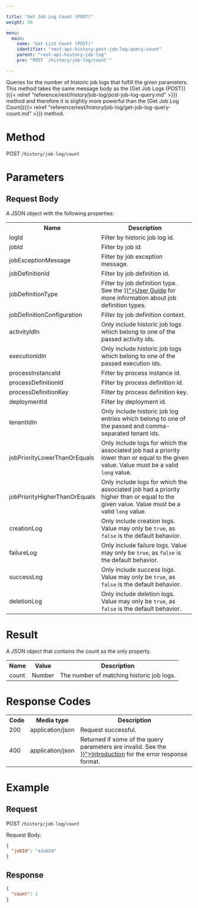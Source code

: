 ```yaml
---

title: "Get Job Log Count (POST)"
weight: 50

menu:
  main:
    name: "Get List Count (POST)"
    identifier: "rest-api-history-post-job-log-query-count"
    parent: "rest-api-history-job-log"
    pre: "POST `/history/job-log/count`"

---
```



Queries for the number of historic job logs that fulfill the given parameters.
This method takes the same message body as the [Get Job Logs (POST)]({{< relref "reference/rest/history/job-log/post-job-log-query.md" >}}) method and therefore it is slightly more powerful than the [Get Job Log Count]({{< relref "reference/rest/history/job-log/get-job-log-query-count.md" >}}) method.


# Method

POST `/history/job-log/count`


# Parameters

## Request Body

A JSON object with the following properties:

<table class="table table-striped">
  <tr>
    <th>Name</th>
    <th>Description</th>
  </tr>
  <tr>
    <td>logId</td>
    <td>Filter by historic job log id.</td>
  </tr>
  <tr>
    <td>jobId</td>
    <td>Filter by job id.</td>
  </tr>
  <tr>
    <td>jobExceptionMessage</td>
    <td>Filter by job exception message.</td>
  </tr>
  <tr>
    <td>jobDefinitionId</td>
    <td>Filter by job definition id.</td>
  </tr>
  <tr>
    <td>jobDefinitionType</td>
    <td>Filter by job definition type. See the <a href="{{< relref "user-guide/process-engine/the-job-executor.md#job-creation" >}}">User Guide</a> for more information about job definition types.</td>
  </tr>
  <tr>
    <td>jobDefinitionConfiguration</td>
    <td>Filter by job definition context.</td>
  </tr>
  <tr>
    <td>activityIdIn</td>
    <td>Only include historic job logs which belong to one of the passed activity ids.</td>
  </tr>
  <tr>
    <td>executionIdIn</td>
    <td>Only include historic job logs which belong to one of the passed execution ids.</td>
  </tr>
  <tr>
    <td>processInstanceId</td>
    <td>Filter by process instance id.</td>
  </tr>
  <tr>
    <td>processDefinitionId</td>
    <td>Filter by process definition id.</td>
  </tr>
  <tr>
    <td>processDefinitionKey</td>
    <td>Filter by process definition key.</td>
  </tr>
  <tr>
    <td>deploymentId</td>
    <td>Filter by deployment id.</td>
  </tr>
  <tr>
    <td>tenantIdIn</td>
    <td>Only include historic job log entries which belong to one of the passed and comma-separated tenant ids.</td>
  </tr>
  <tr>
    <td>jobPriorityLowerThanOrEquals</td>
    <td>Only include logs for which the associated job had a priority lower than or equal to the given value. Value must be a valid <code>long</code> value.</td>
  </tr>
  <tr>
    <td>jobPriorityHigherThanOrEquals</td>
    <td>Only include logs for which the associated job had a priority higher than or equal to the given value. Value must be a valid <code>long</code> value.</td>
  </tr>
  <tr>
    <td>creationLog</td>
    <td>Only include creation logs. Value may only be <code>true</code>, as <code>false</code> is the default behavior.</td>
  </tr>
  <tr>
    <td>failureLog</td>
    <td>Only include failure logs. Value may only be <code>true</code>, as <code>false</code> is the default behavior.</td>
  </tr>
  <tr>
    <td>successLog</td>
    <td>Only include success logs. Value may only be <code>true</code>, as <code>false</code> is the default behavior.</td>
  </tr>
  <tr>
    <td>deletionLog</td>
    <td>Only include deletion logs. Value may only be <code>true</code>, as <code>false</code> is the default behavior.</td>
  </tr>
</table>


# Result

A JSON object that contains the count as the only property.

<table class="table table-striped">
  <tr>
    <th>Name</th>
    <th>Value</th>
    <th>Description</th>
  </tr>
  <tr>
    <td>count</td>
    <td>Number</td>
    <td>The number of matching historic job logs.</td>
  </tr>
</table>


# Response Codes

<table class="table table-striped">
  <tr>
    <th>Code</th>
    <th>Media type</th>
    <th>Description</th>
  </tr>
  <tr>
    <td>200</td>
    <td>application/json</td>
    <td>Request successful.</td>
  </tr>
  <tr>
    <td>400</td>
    <td>application/json</td>
    <td>Returned if some of the query parameters are invalid. See the <a href="{{< relref "reference/rest/overview/index.md#error-handling" >}}">Introduction</a> for the error response format.</td>
  </tr>
</table>


# Example

## Request

POST `/history/job-log/count`

Request Body:

```json
{
  "jobId": "aJobId"
}
```

## Response

```json
{
  "count": 1
}
```
